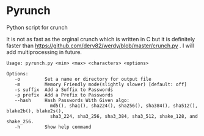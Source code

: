 # Pyrunch
Python script for crunch

It is not as fast as the orginal crunch which is written in C but it is definitely faster than https://github.com/derv82/werdy/blob/master/crunch.py .
I will add multiprocessing in future.

    Usage: pyrunch.py <min> <max> <characters> <options>

    Options:
       -o         Set a name or directory for output file
       -m         Memory Friendly mode(slightly slower) [default: off]
       -s suffix  Add a Suffix to Passwords
       -p prefix  Add a Prefix to Passwords
       --hash     Hash Passwords With Given algo:
                    md5(), sha1(), sha224(), sha256(), sha384(), sha512(), blake2b(), blake2s(),
                    sha3_224, sha3_256, sha3_384, sha3_512, shake_128, and shake_256.
       -h         Show help command
